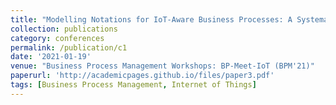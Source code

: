 ```yaml
---
title: "Modelling Notations for IoT-Aware Business Processes: A Systematic Literature Review"
collection: publications
category: conferences
permalink: /publication/c1
date: '2021-01-19'
venue: "Business Process Management Workshops: BP-Meet-IoT (BPM'21)"
paperurl: 'http://academicpages.github.io/files/paper3.pdf'
tags: [Business Process Management, Internet of Things]
---
```


